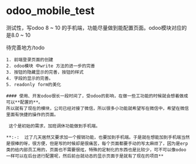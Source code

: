# odoo_mobile_test
测试性，写odoo 8 ~ 10 的手机端，功能尽量做到能配置页面。odoo模块对应的是8.0 ~ 10

待完善地方/todo
```
1. 前端登录页面的创建
2. odoo模块 中write 方法的进一步的完善
3. 按钮的隐藏显示的完善，按钮的样式
4. 字段的显示的完善。
5. readonly form的美化
```
```
#### 使用、开发odoo很长一段时间了，受odoo的影响，在做一些工功能的时候就会想着做成可以**配置的**。
所以就有了现在的模块，公司已经对接了微信，所以很多小功能就希望写在微信中，希望在微信里面有快捷的操作的页面。
	 
 这个是初始的需求，加班调休功能做到手机端。
 
**:-:  过了几天居然又要求加一个报销功能，也要加到手机端。于是就在想能加到手机端当然是很棒的呀，很方便，但是写的时候却是很痛苦，每个页面都要手动的写太麻烦了，因为是erp类的给内部员工用的，页面也不需要很炫，特殊的定制化的东西也是比较少，可不可以像odoo一样可以在后台进行配置呢，然后前台就动态的显示页面于是就有了现在的项目**

```
